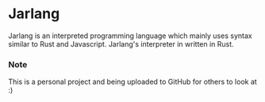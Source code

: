 # Jarlang

Jarlang is an interpreted programming language which mainly uses syntax similar to Rust and Javascript. Jarlang's interpreter in written in Rust.

### Note

This is a personal project and being uploaded to GitHub for others to look at :)
